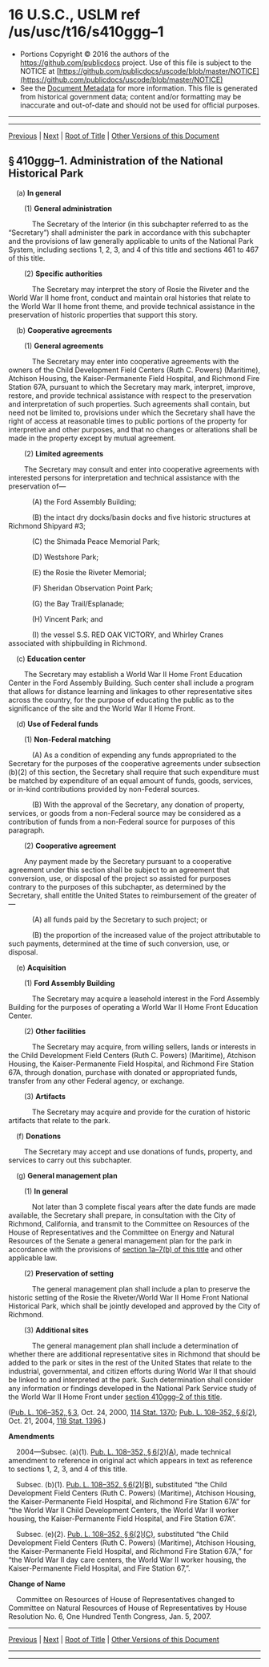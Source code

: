---
---

# 16 U.S.C., USLM ref /us/usc/t16/s410ggg–1

* Portions Copyright © 2016 the authors of the https://github.com/publicdocs project.
  Use of this file is subject to the NOTICE at [https://github.com/publicdocs/uscode/blob/master/NOTICE](https://github.com/publicdocs/uscode/blob/master/NOTICE)
* See the [Document Metadata](././../../../../..//README.md) for more information.
  This file is generated from historical government data; content and/or formatting may be inaccurate and out-of-date and should not be used for official purposes.

----------
----------

[Previous](./../../../../..//us/usc/t16/ch1/schLIX–EE/m__us_usc_t16_s410ggg.md) | [Next](./../../../../..//us/usc/t16/ch1/schLIX–EE/m__us_usc_t16_s410ggg–2.md) | [Root of Title](./../../../../../) | [Other Versions of this Document](https://publicdocs.github.io/go/links?ns=uslm&ref=%2Fus%2Fusc%2Ft16%2Fs410ggg%E2%80%931)

## § 410ggg–1. Administration of the National Historical Park

    (a) __In general__ 

        (1) __General administration__ 

            The Secretary of the Interior (in this subchapter referred to as the “Secretary”) shall administer the park in accordance with this subchapter and the provisions of law generally applicable to units of the National Park System, including sections 1, 2, 3, and 4 of this title and sections 461 to 467 of this title.

        (2) __Specific authorities__ 

            The Secretary may interpret the story of Rosie the Riveter and the World War II home front, conduct and maintain oral histories that relate to the World War II home front theme, and provide technical assistance in the preservation of historic properties that support this story.

    (b) __Cooperative agreements__ 

        (1) __General agreements__ 

            The Secretary may enter into cooperative agreements with the owners of the Child Development Field Centers (Ruth C. Powers) (Maritime), Atchison Housing, the Kaiser-Permanente Field Hospital, and Richmond Fire Station 67A, pursuant to which the Secretary may mark, interpret, improve, restore, and provide technical assistance with respect to the preservation and interpretation of such properties. Such agreements shall contain, but need not be limited to, provisions under which the Secretary shall have the right of access at reasonable times to public portions of the property for interpretive and other purposes, and that no changes or alterations shall be made in the property except by mutual agreement.

        (2) __Limited agreements__ 

        The Secretary may consult and enter into cooperative agreements with interested persons for interpretation and technical assistance with the preservation of—

            (A) the Ford Assembly Building;

            (B) the intact dry docks/basin docks and five historic structures at Richmond Shipyard #3;

            (C) the Shimada Peace Memorial Park;

            (D) Westshore Park;

            (E) the Rosie the Riveter Memorial;

            (F) Sheridan Observation Point Park;

            (G) the Bay Trail/Esplanade;

            (H) Vincent Park; and

            (I) the vessel S.S. RED OAK VICTORY, and Whirley Cranes associated with shipbuilding in Richmond.

    (c) __Education center__ 

        The Secretary may establish a World War II Home Front Education Center in the Ford Assembly Building. Such center shall include a program that allows for distance learning and linkages to other representative sites across the country, for the purpose of educating the public as to the significance of the site and the World War II Home Front.

    (d) __Use of Federal funds__ 

        (1) __Non-Federal matching__ 

            (A) As a condition of expending any funds appropriated to the Secretary for the purposes of the cooperative agreements under subsection (b)(2) of this section, the Secretary shall require that such expenditure must be matched by expenditure of an equal amount of funds, goods, services, or in-kind contributions provided by non-Federal sources.

            (B) With the approval of the Secretary, any donation of property, services, or goods from a non-Federal source may be considered as a contribution of funds from a non-Federal source for purposes of this paragraph.

        (2) __Cooperative agreement__ 

        Any payment made by the Secretary pursuant to a cooperative agreement under this section shall be subject to an agreement that conversion, use, or disposal of the project so assisted for purposes contrary to the purposes of this subchapter, as determined by the Secretary, shall entitle the United States to reimbursement of the greater of—

            (A) all funds paid by the Secretary to such project; or

            (B) the proportion of the increased value of the project attributable to such payments, determined at the time of such conversion, use, or disposal.

    (e) __Acquisition__ 

        (1) __Ford Assembly Building__ 

            The Secretary may acquire a leasehold interest in the Ford Assembly Building for the purposes of operating a World War II Home Front Education Center.

        (2) __Other facilities__ 

            The Secretary may acquire, from willing sellers, lands or interests in the Child Development Field Centers (Ruth C. Powers) (Maritime), Atchison Housing, the Kaiser-Permanente Field Hospital, and Richmond Fire Station 67A, through donation, purchase with donated or appropriated funds, transfer from any other Federal agency, or exchange.

        (3) __Artifacts__ 

            The Secretary may acquire and provide for the curation of historic artifacts that relate to the park.

    (f) __Donations__ 

        The Secretary may accept and use donations of funds, property, and services to carry out this subchapter.

    (g) __General management plan__ 

        (1) __In general__ 

            Not later than 3 complete fiscal years after the date funds are made available, the Secretary shall prepare, in consultation with the City of Richmond, California, and transmit to the Committee on Resources of the House of Representatives and the Committee on Energy and Natural Resources of the Senate a general management plan for the park in accordance with the provisions of [section 1a–7(b) of this title][/us/usc/t16/s1a–7/b] and other applicable law.

        (2) __Preservation of setting__ 

            The general management plan shall include a plan to preserve the historic setting of the Rosie the Riveter/World War II Home Front National Historical Park, which shall be jointly developed and approved by the City of Richmond.

        (3) __Additional sites__ 

            The general management plan shall include a determination of whether there are additional representative sites in Richmond that should be added to the park or sites in the rest of the United States that relate to the industrial, governmental, and citizen efforts during World War II that should be linked to and interpreted at the park. Such determination shall consider any information or findings developed in the National Park Service study of the World War II Home Front under [section 410ggg–2 of this title][/us/usc/t16/s410ggg–2].

([Pub. L. 106–352, § 3][/us/pl/106/352/s3], Oct. 24, 2000, [114 Stat. 1370][/us/stat/114/1370]; [Pub. L. 108–352, § 6(2)][/us/pl/108/352/s6/2], Oct. 21, 2004, [118 Stat. 1396][/us/stat/118/1396].)

 __Amendments__ 

    2004—Subsec. (a)(1). [Pub. L. 108–352, § 6(2)(A)][/us/pl/108/352/s6/2/A], made technical amendment to reference in original act which appears in text as reference to sections 1, 2, 3, and 4 of this title.

    Subsec. (b)(1). [Pub. L. 108–352, § 6(2)(B)][/us/pl/108/352/s6/2/B], substituted “the Child Development Field Centers (Ruth C. Powers) (Maritime), Atchison Housing, the Kaiser-Permanente Field Hospital, and Richmond Fire Station 67A” for “the World War II Child Development Centers, the World War II worker housing, the Kaiser-Permanente Field Hospital, and Fire Station 67A”.

    Subsec. (e)(2). [Pub. L. 108–352, § 6(2)(C)][/us/pl/108/352/s6/2/C], substituted “the Child Development Field Centers (Ruth C. Powers) (Maritime), Atchison Housing, the Kaiser-Permanente Field Hospital, and Richmond Fire Station 67A,” for “the World War II day care centers, the World War II worker housing, the Kaiser-Permanente Field Hospital, and Fire Station 67,”.

 __Change of Name__ 

    Committee on Resources of House of Representatives changed to Committee on Natural Resources of House of Representatives by House Resolution No. 6, One Hundred Tenth Congress, Jan. 5, 2007.

----------

[Previous](./../../../../..//us/usc/t16/ch1/schLIX–EE/m__us_usc_t16_s410ggg.md) | [Next](./../../../../..//us/usc/t16/ch1/schLIX–EE/m__us_usc_t16_s410ggg–2.md) | [Root of Title](./../../../../../) | [Other Versions of this Document](https://publicdocs.github.io/go/links?ns=uslm&ref=%2Fus%2Fusc%2Ft16%2Fs410ggg%E2%80%931)

----------
----------

[/us/usc/t16/s1a–7/b]: https://publicdocs.github.io/go/links?ns=uslm&ref=%2Fus%2Fusc%2Ft16%2Fs1a%E2%80%937%2Fb
[/us/usc/t16/s410ggg–2]: https://publicdocs.github.io/go/links?ns=uslm&ref=%2Fus%2Fusc%2Ft16%2Fs410ggg%E2%80%932
[/us/pl/106/352/s3]: https://publicdocs.github.io/go/links?ns=uslm&ref=%2Fus%2Fpl%2F106%2F352%2Fs3
[/us/stat/114/1370]: https://publicdocs.github.io/go/links?ns=uslm&ref=%2Fus%2Fstat%2F114%2F1370
[/us/pl/108/352/s6/2]: https://publicdocs.github.io/go/links?ns=uslm&ref=%2Fus%2Fpl%2F108%2F352%2Fs6%2F2
[/us/stat/118/1396]: https://publicdocs.github.io/go/links?ns=uslm&ref=%2Fus%2Fstat%2F118%2F1396
[/us/pl/108/352/s6/2/A]: https://publicdocs.github.io/go/links?ns=uslm&ref=%2Fus%2Fpl%2F108%2F352%2Fs6%2F2%2FA
[/us/pl/108/352/s6/2/B]: https://publicdocs.github.io/go/links?ns=uslm&ref=%2Fus%2Fpl%2F108%2F352%2Fs6%2F2%2FB
[/us/pl/108/352/s6/2/C]: https://publicdocs.github.io/go/links?ns=uslm&ref=%2Fus%2Fpl%2F108%2F352%2Fs6%2F2%2FC


